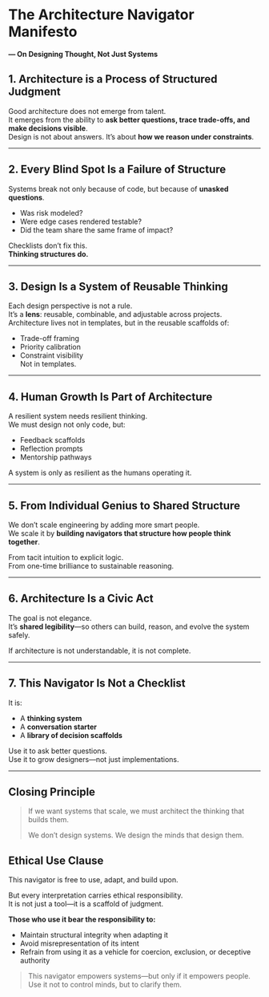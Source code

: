 # The Architecture Navigator Manifesto

**— On Designing Thought, Not Just Systems**

## 1. Architecture is a Process of Structured Judgment

Good architecture does not emerge from talent.  
It emerges from the ability to **ask better questions, trace trade-offs, and make decisions visible**.  
Design is not about answers. It’s about **how we reason under constraints**.

---

## 2. Every Blind Spot Is a Failure of Structure

Systems break not only because of code, but because of **unasked questions**.  

- Was risk modeled?  
- Were edge cases rendered testable?  
- Did the team share the same frame of impact?

Checklists don’t fix this.  
**Thinking structures do.**

---

## 3. Design Is a System of Reusable Thinking

Each design perspective is not a rule.  
It’s a **lens**: reusable, combinable, and adjustable across projects.  
Architecture lives not in templates,
but in the reusable scaffolds of:

- Trade-off framing  
- Priority calibration  
- Constraint visibility  
Not in templates.

---

## 4. Human Growth Is Part of Architecture

A resilient system needs resilient thinking.  
We must design not only code, but:

- Feedback scaffolds  
- Reflection prompts  
- Mentorship pathways

A system is only as resilient as the humans operating it.

---

## 5. From Individual Genius to Shared Structure

We don’t scale engineering by adding more smart people.  
We scale it by **building navigators that structure how people think together**.

From tacit intuition to explicit logic.  
From one-time brilliance to sustainable reasoning.

---

## 6. Architecture Is a Civic Act

The goal is not elegance.  
It’s **shared legibility**—so others can build, reason, and evolve the system safely.

If architecture is not understandable, it is not complete.

---

## 7. This Navigator Is Not a Checklist

It is:

- A **thinking system**  
- A **conversation starter**  
- A **library of decision scaffolds**

Use it to ask better questions.  
Use it to grow designers—not just implementations.

---

## Closing Principle

> If we want systems that scale, we must architect the thinking that builds them.  
>
> We don’t design systems. We design the minds that design them.

## **Ethical Use Clause**  

This navigator is free to use, adapt, and build upon.

But every interpretation carries ethical responsibility.  
It is not just a tool—it is a scaffold of judgment.  

**Those who use it bear the responsibility to:**

- Maintain structural integrity when adapting it  
- Avoid misrepresentation of its intent  
- Refrain from using it as a vehicle for coercion, exclusion, or deceptive authority  

> This navigator empowers systems—but only if it empowers people.  
> Use it not to control minds, but to clarify them.